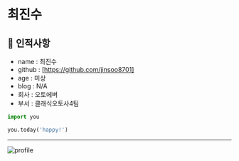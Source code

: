 # 최진수

## 🥸 인적사항

- name : 최진수
- github : [https://github.com/jinsoo8701]
- age : 미상
- blog : N/A
- 회사 : 오토에버
- 부서 : 클래식오토사4팀

```python
import you

you.today('happy!')
```

---

![profile](https://avatars.githubusercontent.com/u/41275199?v=4)